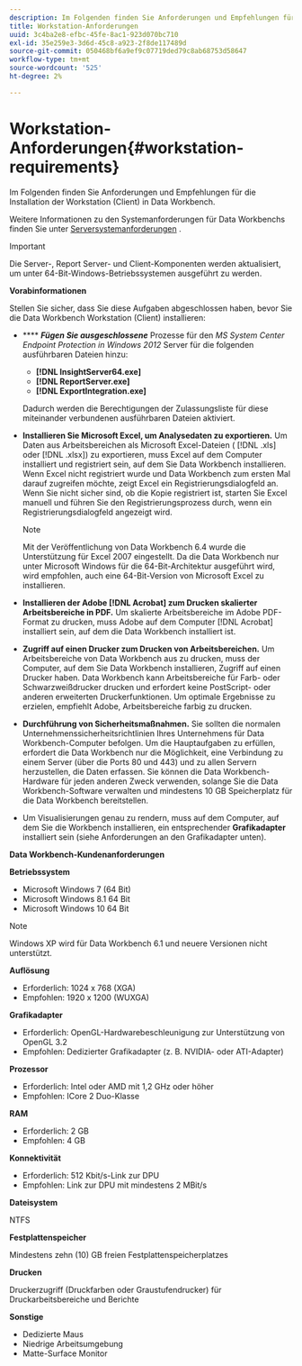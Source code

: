 ```yaml
---
description: Im Folgenden finden Sie Anforderungen und Empfehlungen für die Installation der Workstation (Client) in Data Workbench.
title: Workstation-Anforderungen
uuid: 3c4ba2e8-efbc-45fe-8ac1-923d070bc710
exl-id: 35e259e3-3d6d-45c8-a923-2f8de117489d
source-git-commit: 050468bf6a9ef9c07719ded79c8ab68753d58647
workflow-type: tm+mt
source-wordcount: '525'
ht-degree: 2%

---
```


# Workstation-Anforderungen{#workstation-requirements}

Im Folgenden finden Sie Anforderungen und Empfehlungen für die Installation der Workstation (Client) in Data Workbench.

Weitere Informationen zu den Systemanforderungen für Data Workbenchs finden Sie unter [Serversystemanforderungen](https://experienceleague.adobe.com/docs/data-workbench/using/server-admin-install/c-msr-server.html?lang=en) .

>[!IMPORTANT]
>
>Die Server-, Report Server- und Client-Komponenten werden aktualisiert, um unter 64-Bit-Windows-Betriebssystemen ausgeführt zu werden.

**Vorabinformationen**

Stellen Sie sicher, dass Sie diese Aufgaben abgeschlossen haben, bevor Sie die Data Workbench Workstation (Client) installieren:

* **** ***Fügen Sie ausgeschlossene*** Prozesse für den  *MS System Center Endpoint Protection in Windows 2012* Server für die folgenden ausführbaren Dateien hinzu:

   * **[!DNL InsightServer64.exe]**
   * **[!DNL ReportServer.exe]**
   * **[!DNL ExportIntegration.exe]**

   Dadurch werden die Berechtigungen der Zulassungsliste für diese miteinander verbundenen ausführbaren Dateien aktiviert.

* **Installieren Sie Microsoft Excel, um Analysedaten zu exportieren.** Um Daten aus Arbeitsbereichen als Microsoft Excel-Dateien (  [!DNL .xls] oder  [!DNL .xlsx]) zu exportieren, muss Excel auf dem Computer installiert und registriert sein, auf dem Sie Data Workbench installieren. Wenn Excel nicht registriert wurde und Data Workbench zum ersten Mal darauf zugreifen möchte, zeigt Excel ein Registrierungsdialogfeld an. Wenn Sie nicht sicher sind, ob die Kopie registriert ist, starten Sie Excel manuell und führen Sie den Registrierungsprozess durch, wenn ein Registrierungsdialogfeld angezeigt wird.

   >[!NOTE]
   >
   >Mit der Veröffentlichung von Data Workbench 6.4 wurde die Unterstützung für Excel 2007 eingestellt. Da die Data Workbench nur unter Microsoft Windows für die 64-Bit-Architektur ausgeführt wird, wird empfohlen, auch eine 64-Bit-Version von Microsoft Excel zu installieren.

* **Installieren der Adobe  [!DNL Acrobat] zum Drucken skalierter Arbeitsbereiche in PDF.** Um skalierte Arbeitsbereiche im Adobe PDF-Format zu drucken, muss Adobe auf dem Computer  [!DNL Acrobat] installiert sein, auf dem die Data Workbench installiert ist.

* **Zugriff auf einen Drucker zum Drucken von Arbeitsbereichen.** Um Arbeitsbereiche von Data Workbench aus zu drucken, muss der Computer, auf dem Sie Data Workbench installieren, Zugriff auf einen Drucker haben. Data Workbench kann Arbeitsbereiche für Farb- oder Schwarzweißdrucker drucken und erfordert keine PostScript- oder anderen erweiterten Druckerfunktionen. Um optimale Ergebnisse zu erzielen, empfiehlt Adobe, Arbeitsbereiche farbig zu drucken.
* **Durchführung von Sicherheitsmaßnahmen.** Sie sollten die normalen Unternehmenssicherheitsrichtlinien Ihres Unternehmens für Data Workbench-Computer befolgen. Um die Hauptaufgaben zu erfüllen, erfordert die Data Workbench nur die Möglichkeit, eine Verbindung zu einem Server (über die Ports 80 und 443) und zu allen Servern herzustellen, die Daten erfassen. Sie können die Data Workbench-Hardware für jeden anderen Zweck verwenden, solange Sie die Data Workbench-Software verwalten und mindestens 10 GB Speicherplatz für die Data Workbench bereitstellen.
* Um Visualisierungen genau zu rendern, muss auf dem Computer, auf dem Sie die Workbench installieren, ein entsprechender **Grafikadapter** installiert sein (siehe Anforderungen an den Grafikadapter unten).

**Data Workbench-Kundenanforderungen**

**Betriebssystem**

* Microsoft Windows 7 (64 Bit)
* Microsoft Windows 8.1 64 Bit
* Microsoft Windows 10 64 Bit

>[!NOTE]
>
>Windows XP wird für Data Workbench 6.1 und neuere Versionen nicht unterstützt.

**Auflösung**

* Erforderlich: 1024 x 768 (XGA)
* Empfohlen: 1920 x 1200 (WUXGA)

**Grafikadapter**

* Erforderlich: OpenGL-Hardwarebeschleunigung zur Unterstützung von OpenGL 3.2
* Empfohlen: Dedizierter Grafikadapter (z. B. NVIDIA- oder ATI-Adapter)

**Prozessor**

* Erforderlich: Intel oder AMD mit 1,2 GHz oder höher
* Empfohlen: ICore 2 Duo-Klasse

**RAM**

* Erforderlich: 2 GB
* Empfohlen: 4 GB

**Konnektivität**

* Erforderlich: 512 Kbit/s-Link zur DPU
* Empfohlen: Link zur DPU mit mindestens 2 MBit/s

**Dateisystem**

NTFS

**Festplattenspeicher**

Mindestens zehn (10) GB freien Festplattenspeicherplatzes

**Drucken**

Druckerzugriff (Druckfarben oder Graustufendrucker) für Druckarbeitsbereiche und Berichte

**Sonstige**

* Dedizierte Maus
* Niedrige Arbeitsumgebung
* Matte-Surface Monitor
